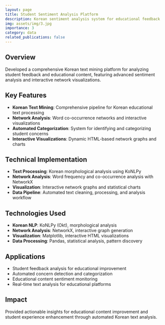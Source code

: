```yaml
---
layout: page
title: Student Sentiment Analysis Platform
description: Korean sentiment analysis system for educational feedback with network visualization
img: assets/img/3.jpg
importance: 3
category: data
related_publications: false
---
```


## Overview

Developed a comprehensive Korean text mining platform for analyzing student feedback and educational content, featuring advanced sentiment analysis and interactive network visualizations.

## Key Features

- **Korean Text Mining**: Comprehensive pipeline for Korean educational text processing
- **Network Analysis**: Word co-occurrence networks and interactive visualizations
- **Automated Categorization**: System for identifying and categorizing student concerns
- **Interactive Visualizations**: Dynamic HTML-based network graphs and charts

## Technical Implementation

- **Text Processing**: Korean morphological analysis using KoNLPy
- **Network Analysis**: Word frequency and co-occurrence analysis with NetworkX
- **Visualization**: Interactive network graphs and statistical charts
- **Data Pipeline**: Automated text cleaning, processing, and analysis workflow

## Technologies Used

- **Korean NLP**: KoNLPy (Okt), morphological analysis
- **Network Analysis**: NetworkX, interactive graph generation
- **Visualization**: Matplotlib, interactive HTML visualizations
- **Data Processing**: Pandas, statistical analysis, pattern discovery

## Applications

- Student feedback analysis for educational improvement
- Automated concern detection and categorization
- Educational content sentiment monitoring
- Real-time text analysis for educational platforms

## Impact

Provided actionable insights for educational content improvement and student experience enhancement through automated Korean text analysis.